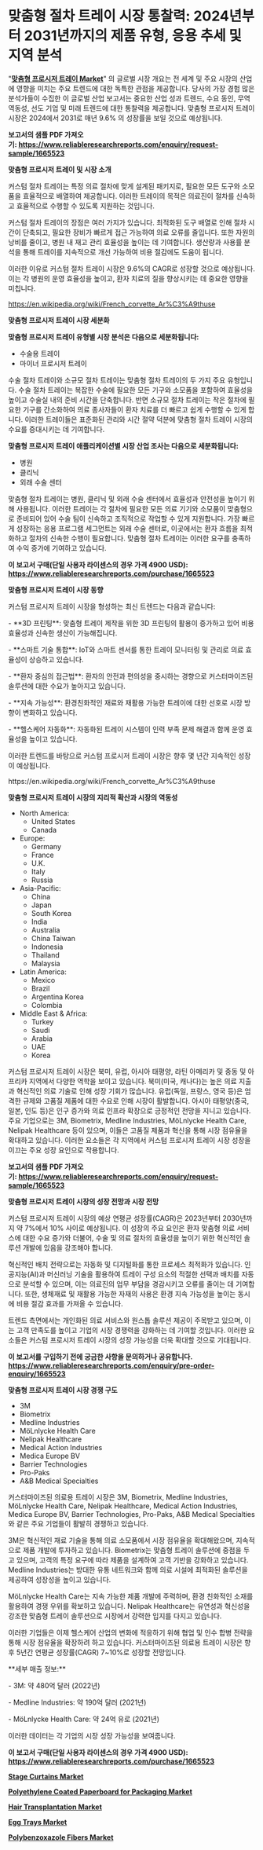 <p><h1>맞춤형 절차 트레이 시장 통찰력: 2024년부터 2031년까지의 제품 유형, 응용 추세 및 지역 분석</h1></p><p>"<strong><a href="https://www.reliableresearchreports.com/custom-procedure-trays-r1665523">맞춤형 프로시저 트레이 Market</a></strong>" 의 글로벌 시장 개요는 전 세계 및 주요 시장의 산업에 영향을 미치는 주요 트렌드에 대한 독특한 관점을 제공합니다. 당사의 가장 경험 많은 분석가들이 수집한 이 글로벌 산업 보고서는 중요한 산업 성과 트렌드, 수요 동인, 무역 역동성, 선도 기업 및 미래 트렌드에 대한 통찰력을 제공합니다. 맞춤형 프로시저 트레이 시장은 2024에서 2031로 매년 9.6% 의 성장률을 보일 것으로 예상됩니다.</p>
<p><strong>보고서의 샘플 PDF 가져오기:&nbsp;<a href="https://www.reliableresearchreports.com/enquiry/request-sample/1665523">https://www.reliableresearchreports.com/enquiry/request-sample/1665523</a></strong></p>
<p><strong>맞춤형 프로시저 트레이 및 시장 소개</strong></p>
<p><p>커스텀 절차 트레이는 특정 의료 절차에 맞게 설계된 패키지로, 필요한 모든 도구와 소모품을 효율적으로 배열하여 제공합니다. 이러한 트레이의 목적은 의료진이 절차를 신속하고 효율적으로 수행할 수 있도록 지원하는 것입니다.</p><p>커스텀 절차 트레이의 장점은 여러 가지가 있습니다. 최적화된 도구 배열로 인해 절차 시간이 단축되고, 필요한 장비가 빠르게 접근 가능하여 의료 오류를 줄입니다. 또한 자원의 낭비를 줄이고, 병원 내 재고 관리 효율성을 높이는 데 기여합니다. 생산량과 사용률 분석을 통해 트레이를 지속적으로 개선 가능하여 비용 절감에도 도움이 됩니다.</p><p>이러한 이유로 커스텀 절차 트레이 시장은 9.6%의 CAGR로 성장할 것으로 예상됩니다. 이는 각 병원의 운영 효율성을 높이고, 환자 치료의 질을 향상시키는 데 중요한 영향을 미칩니다.</p></p>
<p><a href="https://en.wikipedia.org/wiki/French_corvette_Ar%C3%A9thuse">https://en.wikipedia.org/wiki/French_corvette_Ar%C3%A9thuse</a></p>
<p><strong>맞춤형 프로시저 트레이 시장 세분화</strong></p>
<p><strong>맞춤형 프로시저 트레이 유형별 시장 분석은 다음으로 세분화됩니다:</strong></p>
<p><ul><li>수술용 트레이</li><li>마이너 프로시저 트레이</li></ul></p>
<p><p>수술 절차 트레이와 소규모 절차 트레이는 맞춤형 절차 트레이의 두 가지 주요 유형입니다. 수술 절차 트레이는 복잡한 수술에 필요한 모든 기구와 소모품을 포함하여 효율성을 높이고 수술실 내의 준비 시간을 단축합니다. 반면 소규모 절차 트레이는 작은 절차에 필요한 기구를 간소화하여 의료 종사자들이 환자 치료를 더 빠르고 쉽게 수행할 수 있게 합니다. 이러한 트레이들은 표준화된 관리와 시간 절약 덕분에 맞춤형 절차 트레이 시장의 수요를 증대시키는 데 기여합니다.</p></p>
<p><strong>맞춤형 프로시저 트레이 애플리케이션별 시장 산업 조사는 다음으로 세분화됩니다:</strong></p>
<p><ul><li>병원</li><li>클리닉</li><li>외래 수술 센터</li></ul></p>
<p><p>맞춤형 절차 트레이는 병원, 클리닉 및 외래 수술 센터에서 효율성과 안전성을 높이기 위해 사용됩니다. 이러한 트레이는 각 절차에 필요한 모든 의료 기기와 소모품이 맞춤형으로 준비되어 있어 수술 팀이 신속하고 조직적으로 작업할 수 있게 지원합니다. 가장 빠르게 성장하는 응용 프로그램 세그먼트는 외래 수술 센터로, 이곳에서는 환자 흐름을 최적화하고 절차의 신속한 수행이 필요합니다. 맞춤형 절차 트레이는 이러한 요구를 충족하여 수익 증가에 기여하고 있습니다.</p></p>
<p><strong>이 보고서 구매(단일 사용자 라이센스의 경우 가격 4900 USD): <a href="https://www.reliableresearchreports.com/purchase/1665523">https://www.reliableresearchreports.com/purchase/1665523</a></strong></p>
<p><strong>맞춤형 프로시저 트레이 시장 동향</strong></p>
<p><p>커스텀 프로시저 트레이 시장을 형성하는 최신 트렌드는 다음과 같습니다:</p><p>- **3D 프린팅**: 맞춤형 트레이 제작을 위한 3D 프린팅의 활용이 증가하고 있어 비용 효율성과 신속한 생산이 가능해집니다.</p><p>  </p><p>- **스마트 기술 통합**: IoT와 스마트 센서를 통한 트레이 모니터링 및 관리로 의료 효율성이 상승하고 있습니다.</p><p>  </p><p>- **환자 중심의 접근법**: 환자의 안전과 편의성을 중시하는 경향으로 커스터마이즈된 솔루션에 대한 수요가 높아지고 있습니다.</p><p>- **지속 가능성**: 환경친화적인 재료와 재활용 가능한 트레이에 대한 선호로 시장 방향이 변화하고 있습니다.</p><p>- **헬스케어 자동화**: 자동화된 트레이 시스템이 인력 부족 문제 해결과 함께 운영 효율성을 높이고 있습니다.</p><p>이러한 트렌드를 바탕으로 커스텀 프로시저 트레이 시장은 향후 몇 년간 지속적인 성장이 예상됩니다.</p></p>
<p>https://en.wikipedia.org/wiki/French_corvette_Ar%C3%A9thuse</p>
<p><strong>맞춤형 프로시저 트레이 시장의 지리적 확산과 시장의 역동성</strong></p>
<p><ul>
    <li>
        North America:
        <ul>
            <li>United States</li>
            <li>Canada</li>
        </ul>
    </li>
    <li>
        Europe:
        <ul>
            <li>Germany</li>
            <li>France</li>
            <li>U.K.</li>
            <li>Italy</li>
            <li>Russia</li>
        </ul>
    </li>
    <li>
        Asia-Pacific:
        <ul>
            <li>China</li>
            <li>Japan</li>
            <li>South Korea</li>
            <li>India</li>
            <li>Australia</li>
            <li>China Taiwan</li>
            <li>Indonesia</li>
            <li>Thailand</li>
            <li>Malaysia</li>
        </ul>
    </li>
    <li>
        Latin America:
        <ul>
            <li>Mexico</li>
            <li>Brazil</li>
            <li>Argentina Korea</li>
            <li>Colombia</li>
        </ul>
    </li>
    <li>
        Middle East & Africa:
        <ul>
            <li>Turkey</li>
            <li>Saudi</li>
            <li>Arabia</li>
            <li>UAE</li>
            <li>Korea</li>
        </ul>
    </li>
    </ul></p>
<p><p>커스텀 프로시저 트레이 시장은 북미, 유럽, 아시아 태평양, 라틴 아메리카 및 중동 및 아프리카 지역에서 다양한 역학을 보이고 있습니다. 북미(미국, 캐나다)는 높은 의료 지출과 혁신적인 의료 기술로 인해 성장 기회가 많습니다. 유럽(독일, 프랑스, 영국 등)은 엄격한 규제와 고품질 제품에 대한 수요로 인해 시장이 활발합니다. 아시아 태평양(중국, 일본, 인도 등)은 인구 증가와 의료 인프라 확장으로 긍정적인 전망을 지니고 있습니다. 주요 기업으로는 3M, Biometrix, Medline Industries, MöLnlycke Health Care, Nelipak Healthcare 등이 있으며, 이들은 고품질 제품과 혁신을 통해 시장 점유율을 확대하고 있습니다. 이러한 요소들은 각 지역에서 커스텀 프로시저 트레이 시장 성장을 이끄는 주요 성장 요인으로 작용합니다.</p></p>
<p><strong>보고서의 샘플 PDF 가져오기:&nbsp;<a href="https://www.reliableresearchreports.com/enquiry/request-sample/1665523">https://www.reliableresearchreports.com/enquiry/request-sample/1665523</a></strong></p>
<p><strong>맞춤형 프로시저 트레이 시장의 성장 전망과 시장 전망</strong></p>
<p><p>커스텀 프로시저 트레이 시장의 예상 연평균 성장률(CAGR)은 2023년부터 2030년까지 약 7%에서 10% 사이로 예상됩니다. 이 성장의 주요 요인은 환자 맞춤형 의료 서비스에 대한 수요 증가와 더불어, 수술 및 의료 절차의 효율성을 높이기 위한 혁신적인 솔루션 개발에 있음을 강조해야 합니다.</p><p>혁신적인 배치 전략으로는 자동화 및 디지털화를 통한 프로세스 최적화가 있습니다. 인공지능(AI)과 머신러닝 기술을 활용하여 트레이 구성 요소의 적절한 선택과 배치를 자동으로 분석할 수 있으며, 이는 의료진의 업무 부담을 경감시키고 오류를 줄이는 데 기여합니다. 또한, 생체재료 및 재활용 가능한 자재의 사용은 환경 지속 가능성을 높이는 동시에 비용 절감 효과를 가져올 수 있습니다.</p><p>트렌드 측면에서는 개인화된 의료 서비스와 원스톱 솔루션 제공이 주목받고 있으며, 이는 고객 만족도를 높이고 기업의 시장 경쟁력을 강화하는 데 기여할 것입니다. 이러한 요소들은 커스텀 프로시저 트레이 시장의 성장 가능성을 더욱 확대할 것으로 기대됩니다.</p></p>
<p><strong>이 보고서를 구입하기 전에 궁금한 사항을 문의하거나 공유합니다. <a href="https://www.reliableresearchreports.com/enquiry/pre-order-enquiry/1665523">https://www.reliableresearchreports.com/enquiry/pre-order-enquiry/1665523</a></strong></p>
<p><strong>맞춤형 프로시저 트레이 시장 경쟁 구도</strong></p>
<p><ul><li>3M</li><li>Biometrix</li><li>Medline Industries</li><li>MöLnlycke Health Care</li><li>Nelipak Healthcare</li><li>Medical Action Industries</li><li>Medica Europe BV</li><li>Barrier Technologies</li><li>Pro-Paks</li><li>A&B Medical Specialties</li></ul></p>
<p><p>커스터마이즈된 의료용 트레이 시장은 3M, Biometrix, Medline Industries, MöLnlycke Health Care, Nelipak Healthcare, Medical Action Industries, Medica Europe BV, Barrier Technologies, Pro-Paks, A&B Medical Specialties와 같은 주요 기업들이 활발히 경쟁하고 있습니다.</p><p>3M은 혁신적인 재료 기술을 통해 의료 소모품에서 시장 점유율을 확대해왔으며, 지속적으로 제품 개발에 투자하고 있습니다. Biometrix는 맞춤형 트레이 솔루션에 중점을 두고 있으며, 고객의 특정 요구에 따라 제품을 설계하여 고객 기반을 강화하고 있습니다. Medline Industries는 방대한 유통 네트워크와 함께 의료 시설에 최적화된 솔루션을 제공하여 성장성을 높이고 있습니다.</p><p>MöLnlycke Health Care는 지속 가능한 제품 개발에 주력하며, 환경 친화적인 소재를 활용하여 경쟁 우위를 확보하고 있습니다. Nelipak Healthcare는 유연성과 혁신성을 강조한 맞춤형 트레이 솔루션으로 시장에서 강력한 입지를 다지고 있습니다. </p><p>이러한 기업들은 이제 헬스케어 산업의 변화에 적응하기 위해 협업 및 인수 합병 전략을 통해 시장 점유율을 확장하려 하고 있습니다. 커스터마이즈된 의료용 트레이 시장은 향후 5년간 연평균 성장률(CAGR) 7~10%로 성장할 전망입니다.</p><p>**세부 매출 정보:**</p><p>- 3M: 약 480억 달러 (2022년)</p><p>- Medline Industries: 약 190억 달러 (2021년)</p><p>- MöLnlycke Health Care: 약 24억 유로 (2021년) </p><p>이러한 데이터는 각 기업의 시장 성장 가능성을 보여줍니다.</p></p>
<p><strong>이 보고서 구매(단일 사용자 라이센스의 경우 가격 4900 USD): <a href="https://www.reliableresearchreports.com/purchase/1665523">https://www.reliableresearchreports.com/purchase/1665523</a></strong></p>
<p><strong><p><a href="https://issuu.com/reportprime-2/docs/stage-curtains-market-size-2030.ppt_058f5d442da7f2">Stage Curtains Market</a></p><p><a href="https://medium.com/@rick7624852024/polyethylene-coated-paperboard-for-packaging-industry-forecast-market-shifts-and-strategic-e3feefba52fa">Polyethylene Coated Paperboard for Packaging Market</a></p><p><a href="https://www.linkedin.com/pulse/global-hair-transplantation-market-opportunities-forecast-4jate">Hair Transplantation Market</a></p><p><a href="https://issuu.com/reportprime-2/docs/egg-trays-market-size-2030.pptx_0452e68bace743">Egg Trays Market</a></p><p><a href="https://medium.com/@rick7624852024/polybenzoxazole-fibers-market-a-global-and-regional-analysis-focus-on-region-country-level-3231ff9e76e5">Polybenzoxazole Fibers Market</a></p></strong></p>
<p></p>